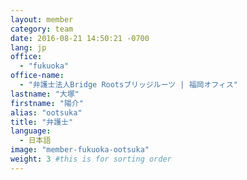 ```yaml
---
layout: member
category: team
date: 2016-08-21 14:50:21 -0700
lang: jp
office:
  - "fukuoka"
office-name:
  - "弁護士法人Bridge Rootsブリッジルーツ | 福岡オフィス"
lastname: "大塚"
firstname: "陽介"
alias: "ootsuka"
title: "弁護士"
language:
  - 日本語
image: "member-fukuoka-ootsuka"
weight: 3 #this is for sorting order
---
```

